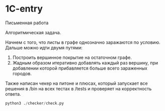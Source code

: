 # 1C-entry
Письменная работа

Алгоритмическая задача.

Начнем с того, что листы в графе однозначно заражаются по условию. Дальше можно идти двумя путями:

1. Построить вершинное покрытие на остаточном графе.
2. Жадным образом итеративно добавлять каждый раз вершину, при добавлении которой прибавляется больше всего зараженных городов.

Также написан чекер на питоне и плюсах, который запускает все решения в /bin на всех тестах в /tests и проверяет на корректность ответа.

```python
python3 ./checker/check.py
```
